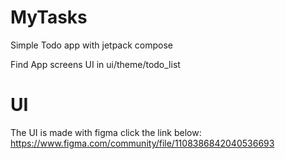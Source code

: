 # MyTasks
Simple Todo app with jetpack compose

Find App screens UI in ui/theme/todo_list

# UI
The UI is made with figma click the link below:
https://www.figma.com/community/file/1108386842040536693
